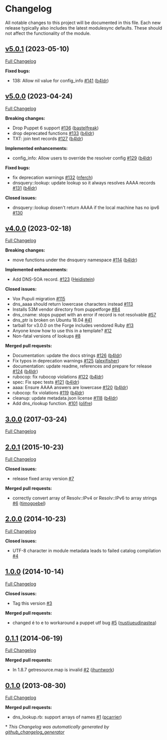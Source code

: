# Changelog

All notable changes to this project will be documented in this file.
Each new release typically also includes the latest modulesync defaults.
These should not affect the functionality of the module.

## [v5.0.1](https://github.com/voxpupuli/puppet-dnsquery/tree/v5.0.1) (2023-05-10)

[Full Changelog](https://github.com/voxpupuli/puppet-dnsquery/compare/v5.0.0...v5.0.1)

**Fixed bugs:**

- 138: Allow nil value for config\_info [\#141](https://github.com/voxpupuli/puppet-dnsquery/pull/141) ([b4ldr](https://github.com/b4ldr))

## [v5.0.0](https://github.com/voxpupuli/puppet-dnsquery/tree/v5.0.0) (2023-04-24)

[Full Changelog](https://github.com/voxpupuli/puppet-dnsquery/compare/v4.0.0...v5.0.0)

**Breaking changes:**

- Drop Puppet 6 support [\#136](https://github.com/voxpupuli/puppet-dnsquery/pull/136) ([bastelfreak](https://github.com/bastelfreak))
- drop deprecated functions [\#133](https://github.com/voxpupuli/puppet-dnsquery/pull/133) ([b4ldr](https://github.com/b4ldr))
- TXT: join text records [\#127](https://github.com/voxpupuli/puppet-dnsquery/pull/127) ([b4ldr](https://github.com/b4ldr))

**Implemented enhancements:**

- config\_info: Allow users to override the resolver config [\#129](https://github.com/voxpupuli/puppet-dnsquery/pull/129) ([b4ldr](https://github.com/b4ldr))

**Fixed bugs:**

- fix deprecation warnings [\#132](https://github.com/voxpupuli/puppet-dnsquery/pull/132) ([nferch](https://github.com/nferch))
- dnsquery::lookup: update lookup so it always resolves AAAA records [\#131](https://github.com/voxpupuli/puppet-dnsquery/pull/131) ([b4ldr](https://github.com/b4ldr))

**Closed issues:**

- dnsquery::lookup dosen't return AAAA if the local machine has no ipv6 [\#130](https://github.com/voxpupuli/puppet-dnsquery/issues/130)

## [v4.0.0](https://github.com/voxpupuli/puppet-dnsquery/tree/v4.0.0) (2023-02-18)

[Full Changelog](https://github.com/voxpupuli/puppet-dnsquery/compare/3.0.0...v4.0.0)

**Breaking changes:**

- move functions under the dnsquery namespace [\#114](https://github.com/voxpupuli/puppet-dnsquery/pull/114) ([b4ldr](https://github.com/b4ldr))

**Implemented enhancements:**

-  Add DNS-SOA record. [\#123](https://github.com/voxpupuli/puppet-dnsquery/pull/123) ([Heidistein](https://github.com/Heidistein))

**Closed issues:**

- Vox Pupuli migration [\#115](https://github.com/voxpupuli/puppet-dnsquery/issues/115)
- dns\_aaaa should return lowercase characters instead [\#113](https://github.com/voxpupuli/puppet-dnsquery/issues/113)
- Installs 53M vendor directory from puppetforge  [\#84](https://github.com/voxpupuli/puppet-dnsquery/issues/84)
- dns\_cname: stops puppet with an error if record is not resolvable [\#57](https://github.com/voxpupuli/puppet-dnsquery/issues/57)
- dns\_ptr is broken on Ubuntu 18.04 [\#41](https://github.com/voxpupuli/puppet-dnsquery/issues/41)
- tarball for v3.0.0 on the Forge includes vendored Ruby [\#13](https://github.com/voxpupuli/puppet-dnsquery/issues/13)
- Anyone know how to use this in a template? [\#12](https://github.com/voxpupuli/puppet-dnsquery/issues/12)
- Non-fatal versions of lookups [\#8](https://github.com/voxpupuli/puppet-dnsquery/issues/8)

**Merged pull requests:**

- Documentation: update the docs strings [\#126](https://github.com/voxpupuli/puppet-dnsquery/pull/126) ([b4ldr](https://github.com/b4ldr))
- Fix typos in deprecation warnings [\#125](https://github.com/voxpupuli/puppet-dnsquery/pull/125) ([alexjfisher](https://github.com/alexjfisher))
- documentation: update readme, references and prepare for release [\#124](https://github.com/voxpupuli/puppet-dnsquery/pull/124) ([b4ldr](https://github.com/b4ldr))
- rubocop: fix rubocop violations [\#122](https://github.com/voxpupuli/puppet-dnsquery/pull/122) ([b4ldr](https://github.com/b4ldr))
- spec: Fix spec tests [\#121](https://github.com/voxpupuli/puppet-dnsquery/pull/121) ([b4ldr](https://github.com/b4ldr))
- aaaa: Ensure AAAA answers are lowercase [\#120](https://github.com/voxpupuli/puppet-dnsquery/pull/120) ([b4ldr](https://github.com/b4ldr))
- rubocop: fix violations [\#119](https://github.com/voxpupuli/puppet-dnsquery/pull/119) ([b4ldr](https://github.com/b4ldr))
- cleanup: update metadata.json license [\#118](https://github.com/voxpupuli/puppet-dnsquery/pull/118) ([b4ldr](https://github.com/b4ldr))
- Add dns\_rlookup function. [\#101](https://github.com/voxpupuli/puppet-dnsquery/pull/101) ([olifre](https://github.com/olifre))

## [3.0.0](https://github.com/voxpupuli/puppet-dnsquery/tree/3.0.0) (2017-03-24)

[Full Changelog](https://github.com/voxpupuli/puppet-dnsquery/compare/2.0.1...3.0.0)

## [2.0.1](https://github.com/voxpupuli/puppet-dnsquery/tree/2.0.1) (2015-10-23)

[Full Changelog](https://github.com/voxpupuli/puppet-dnsquery/compare/2.0.0...2.0.1)

**Closed issues:**

- release fixed array version [\#7](https://github.com/voxpupuli/puppet-dnsquery/issues/7)

**Merged pull requests:**

- correctly convert array of Resolv::IPv4 or Resolv::IPv6 to array strings [\#6](https://github.com/voxpupuli/puppet-dnsquery/pull/6) ([timogoebel](https://github.com/timogoebel))

## [2.0.0](https://github.com/voxpupuli/puppet-dnsquery/tree/2.0.0) (2014-10-23)

[Full Changelog](https://github.com/voxpupuli/puppet-dnsquery/compare/1.0.0...2.0.0)

**Closed issues:**

- UTF-8 character in module metadata leads to failed catalog compilation [\#4](https://github.com/voxpupuli/puppet-dnsquery/issues/4)

## [1.0.0](https://github.com/voxpupuli/puppet-dnsquery/tree/1.0.0) (2014-10-14)

[Full Changelog](https://github.com/voxpupuli/puppet-dnsquery/compare/0.1.1...1.0.0)

**Closed issues:**

- Tag this version [\#3](https://github.com/voxpupuli/puppet-dnsquery/issues/3)

**Merged pull requests:**

- changed é to e to workaround a puppet utf bug [\#5](https://github.com/voxpupuli/puppet-dnsquery/pull/5) ([nustiueudinastea](https://github.com/nustiueudinastea))

## [0.1.1](https://github.com/voxpupuli/puppet-dnsquery/tree/0.1.1) (2014-06-19)

[Full Changelog](https://github.com/voxpupuli/puppet-dnsquery/compare/0.1.0...0.1.1)

**Merged pull requests:**

- In 1.8.7 getresource.map is invalid [\#2](https://github.com/voxpupuli/puppet-dnsquery/pull/2) ([jhuntwork](https://github.com/jhuntwork))

## [0.1.0](https://github.com/voxpupuli/puppet-dnsquery/tree/0.1.0) (2013-08-30)

[Full Changelog](https://github.com/voxpupuli/puppet-dnsquery/compare/011cd21670f2a8a0acb8858c651b12a5bd321f54...0.1.0)

**Merged pull requests:**

- dns\_lookup.rb: support arrays of names [\#1](https://github.com/voxpupuli/puppet-dnsquery/pull/1) ([pcarrier](https://github.com/pcarrier))



\* *This Changelog was automatically generated by [github_changelog_generator](https://github.com/github-changelog-generator/github-changelog-generator)*
